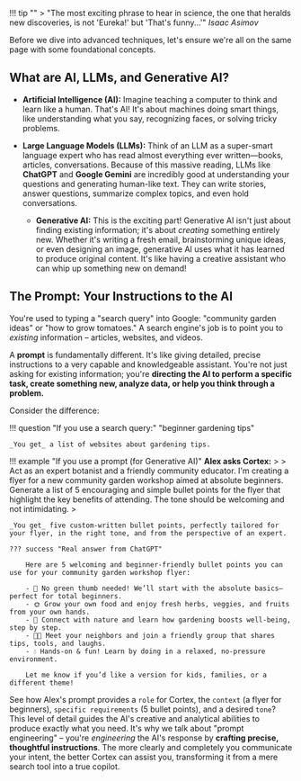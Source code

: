 !!! tip ""
    > "The most exciting phrase to hear in science, the one that heralds new discoveries, is not 'Eureka!' but 'That's funny...'" _Isaac Asimov_

Before we dive into advanced techniques, let's ensure we're all on the same page with some foundational concepts.

## What are AI, LLMs, and Generative AI?

- **Artificial Intelligence (AI):** Imagine teaching a computer to think and learn like a human. That's AI! It's about machines doing smart things, like understanding what you say, recognizing faces, or solving tricky problems.

- **Large Language Models (LLMs):** Think of an LLM as a super-smart language expert who has read almost everything ever written—books, articles, conversations. Because of this massive reading, LLMs like **ChatGPT** and **Google Gemini** are incredibly good at understanding your questions and generating human-like text. They can write stories, answer questions, summarize complex topics, and even hold conversations.

  - **Generative AI:** This is the exciting part! Generative AI isn't just about finding existing information; it's about _creating_ something entirely new. Whether it's writing a fresh email, brainstorming unique ideas, or even designing an image, generative AI uses what it has learned to produce original content. It's like having a creative assistant who can whip up something new on demand!

## The Prompt: Your Instructions to the AI

You're used to typing a "search query" into Google: "community garden ideas" or "how to grow tomatoes." A search engine's job is to point you to _existing_ information – articles, websites, and videos.

A **prompt** is fundamentally different. It's like giving detailed, precise instructions to a very capable and knowledgeable assistant. You're not just asking for existing information; you're **directing the AI to perform a specific task, create something new, analyze data, or help you think through a problem.**

Consider the difference:

!!! question "If you use a search query:"
    "beginner gardening tips"

    _You get_ a list of websites about gardening tips.

!!! example "If you use a prompt (for Generative AI)"
    **Alex asks Cortex:**
    >
    > Act as an expert botanist and a friendly community educator. I'm creating a flyer for a new community garden workshop aimed at absolute beginners. Generate a list of 5 encouraging and simple bullet points for the flyer that highlight the key benefits of attending. The tone should be welcoming and not intimidating.
    >

    _You get_ five custom-written bullet points, perfectly tailored for your flyer, in the right tone, and from the perspective of an expert.

    ??? success "Real answer from ChatGPT"

        Here are 5 welcoming and beginner-friendly bullet points you can use for your community garden workshop flyer:

        - 🌱 No green thumb needed! We’ll start with the absolute basics—perfect for total beginners.
        - 🌞 Grow your own food and enjoy fresh herbs, veggies, and fruits from your own hands.
        - 🌼 Connect with nature and learn how gardening boosts well-being, step by step.
        - 👩‍🌾 Meet your neighbors and join a friendly group that shares tips, tools, and laughs.
        - 💧 Hands-on & fun! Learn by doing in a relaxed, no-pressure environment.

        Let me know if you’d like a version for kids, families, or a different theme!

See how Alex's prompt provides a `role` for Cortex, the `context` (a flyer for beginners), `specific requirements` (5 bullet points), and a desired `tone`? This level of detail guides the AI's creative and analytical abilities to produce exactly what you need. It's why we talk about "prompt engineering" – you're _engineering_ the AI's response by **crafting precise, thoughtful instructions**. The more clearly and completely you communicate your intent, the better Cortex can assist you, transforming it from a mere search tool into a true copilot.
